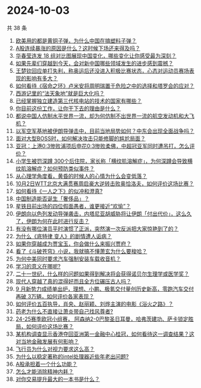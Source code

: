 # 2024-10-03

共 38 条

<!-- BEGIN -->
<!-- 最后更新时间 Thu Oct 03 2024 01:00:38 GMT+0800 (China Standard Time) -->

1. [欧美用的都是黄铜子弹，为什么中国在搞塑料子弹？](https://www.zhihu.com/question/683866403)
1. [A股连续暴涨的原因是什么？这时候下场还来得及吗？](https://www.zhihu.com/question/699241081)
1. [华春莹连发 18 组对比图展现中国变化，哪些变化让你感受最为深刻？](https://www.zhihu.com/question/715412084)
1. [如果先辈们穿越到今天，会对新中国哪些领域发生的进步感到震撼？](https://www.zhihu.com/question/667514631)
1. [王楚钦回应单打失利，称奥运后还没进入积极比赛状态，心态对运动员赛场表现的影响有多大？](https://www.zhihu.com/question/720881726)
1. [如何看待《宿命之环》卢米安将周明瑞置于危险之中的选择和塔罗会的应对？](https://www.zhihu.com/question/707427077)
1. [西游记里的“法天象地”就是巨大化吗？](https://www.zhihu.com/question/57553208)
1. [已经掌握独立建造第三代核电站的技术的国家有哪些？](https://www.zhihu.com/question/19700567)
1. [你目前这份工作，让你干下去的理由是什么？](https://www.zhihu.com/question/688787991)
1. [都说中国人仿制水平世界一流，却为何仿制不出世界一流的航空发动机和大飞机？](https://www.zhihu.com/question/20615617)
1. [以军空军基地被伊朗导弹击中，目前当地局势如何？中东会出现全面战争吗？](https://www.zhihu.com/question/720953655)
1. [面对大型BOSS时，如何解决攻击只能修脚的尴尬局面？](https://www.zhihu.com/question/666689409)
1. [亚冠：上港0:3惨败浦项后申花0:3惨败柔佛，中超冠亚军同时遭吊打，怎么评价？](https://www.zhihu.com/question/711504408)
1. [小学生被罚深蹲 300个后住院，家长称「横纹肌溶解症」，为何深蹲会导致横纹肌溶解症？如何预防类似事件？](https://www.zhihu.com/question/684464045)
1. [从心理学角度看，黄昏的时候人的心情为什么会变低落？](https://www.zhihu.com/question/668118334)
1. [10月2日WTT北京大满贯赛周启豪大逆转击败奥恰洛夫，如何评价这场比赛？](https://www.zhihu.com/question/720657233)
1. [如何看待《一人之下》的似冲和澄真?](https://www.zhihu.com/question/648615447)
1. [中国制造能否诞生「奢侈品」？](https://www.zhihu.com/question/19825959)
1. [星铁目前出场的四位假面愚者，谁更接近“欢愉”？](https://www.zhihu.com/question/654369851)
1. [伊朗向以色列发动导弹袭击，内塔尼亚胡威胁将让伊朗「付出代价」，这么久了，伊朗为何在此时进行反击？](https://www.zhihu.com/question/715998766)
1. [有没有哪位演员平时演惯了正派，突然演一次反派把大家惊艳到了的？](https://www.zhihu.com/question/665540972)
1. [为什么《底特律 变人》的剧情遭人诟病？](https://www.zhihu.com/question/317365784)
1. [如果你穿越成为贾宝玉，你会做什么来振兴贾府？](https://www.zhihu.com/question/398693305)
1. [看了《斗破苍穹》小说，我就搞不懂萧玄为什么要梭哈？](https://www.zhihu.com/question/639893743)
1. [为何中美同时要求汽车强制安装车载收音机？](https://www.zhihu.com/question/684988344)
1. [学习的意义在哪呢?](https://www.zhihu.com/question/711302747)
1. [二十一世纪，什么样的问题如果得到解决将会获得诺贝尔生理学或医学奖？](https://www.zhihu.com/question/700869904)
1. [现代人穿越了真的混得好而且全方位碾压古人吗？](https://www.zhihu.com/question/584744336)
1. [9 月新势力成绩单出炉，理想、小鹏、极氪交付量创历史新高，零跑汽车交付再破 3万辆，如何评价各家表现？](https://www.zhihu.com/question/707935476)
1. [如何评价五百执导，肖央、赵丽颖、刘烨主演的电影《浴火之路》？](https://www.zhihu.com/question/670936283)
1. [药老为什么不直接让萧炎带自己找风尊者?](https://www.zhihu.com/question/591764520)
1. [24-25赛季欧冠小组赛， 阿森纳2-0巴黎圣日耳曼，哈弗茨建功、萨卡锁定胜局，如何评价这场比赛？](https://www.zhihu.com/question/712858418)
1. [某机构调查显示香港夺回亚洲第一金融中心桂冠，如何看待这一调查结果？这对当地金融发展有何影响？](https://www.zhihu.com/question/668150258)
1. [飞行员为什么对视力要求这么高？](https://www.zhihu.com/question/430955967)
1. [为什么以稳定著称的intel处理器近些年老出问题?](https://www.zhihu.com/question/669871770)
1. [A股承担着一个什么功能？](https://www.zhihu.com/question/633366326)
1. [怎么才能消除精神内耗？](https://www.zhihu.com/question/664466671)
1. [对你交易提升最大的一本书是什么？](https://www.zhihu.com/question/651942944)

<!-- END -->
